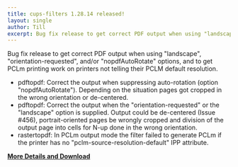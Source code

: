 ```yaml
---
title: cups-filters 1.28.14 released!
layout: single
author: Till
excerpt: Bug fix release to get correct PDF output when using "landscape", "orientation-requested", and/or "nopdfAutoRotate" options, and to get PCLm printing work on printers not telling their PCLM default resolution.
---
```

Bug fix release to get correct PDF output when using "landscape", "orientation-requested", and/or "nopdfAutoRotate" options, and to get PCLm printing work on printers not telling their PCLM default resolution.
- pdftopdf: Correct the output when suppressing auto-rotation (option "nopdfAutoRotate"). Depending on the situation pages got cropped in the wrong orientation or de-centered.
- pdftopdf: Correct the output when the "orientation-requested" or the "landscape" option is supplied. Output could be de-centered (Issue #456), portrait-oriented pages be wrongly cropped and division of the output page into cells for N-up done in the wrong orientation.
- rastertopdf: In PCLm output mode the filter failed to generate PCLm if the printer has no "pclm-source-resolution-default" IPP attribute.

[**More Details and Download**](https://github.com/OpenPrinting/cups-filters/releases/tag/1.28.14)
